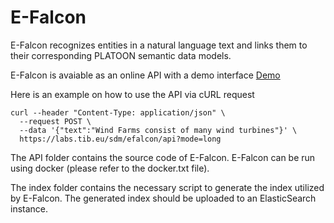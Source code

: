 # E-Falcon

E-Falcon recognizes entities in a natural language text and links them to their corresponding PLATOON semantic data models.

E-Falcon is avaiable as an online API with a demo interface [Demo](https://labs.tib.eu/sdm/efalcon/)

Here is an example on how to use the API via cURL request

```
curl --header "Content-Type: application/json" \
  --request POST \
  --data '{"text":"Wind Farms consist of many wind turbines"}' \
  https://labs.tib.eu/sdm/efalcon/api?mode=long
```
The API folder contains the source code of E-Falcon. E-Falcon can be run using docker (please refer to the docker.txt file).

The index folder contains the necessary script to generate the index utilized by E-Falcon.
The generated index should be uploaded to an ElasticSearch instance.
